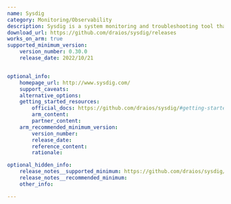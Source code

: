 ```yaml
---
name: Sysdig
category: Monitoring/Observability
description: Sysdig is a system monitoring and troubleshooting tool that offers real-time visibility into Linux and container environments. It is used to analyze performance, detect anomalies, and improve security across cloud-native infrastructures.
download_url: https://github.com/draios/sysdig/releases
works_on_arm: true
supported_minimum_version:
    version_number: 0.30.0
    release_date: 2022/10/21


optional_info:
    homepage_url: http://www.sysdig.com/
    support_caveats:
    alternative_options:
    getting_started_resources:
        official_docs: https://github.com/draios/sysdig/#getting-started
        arm_content:
        partner_content:
    arm_recommended_minimum_version:
        version_number:
        release_date:
        reference_content:
        rationale:

optional_hidden_info:
    release_notes__supported_minimum: https://github.com/draios/sysdig/releases/tag/0.30.0
    release_notes__recommended_minimum:
    other_info:

---
```

